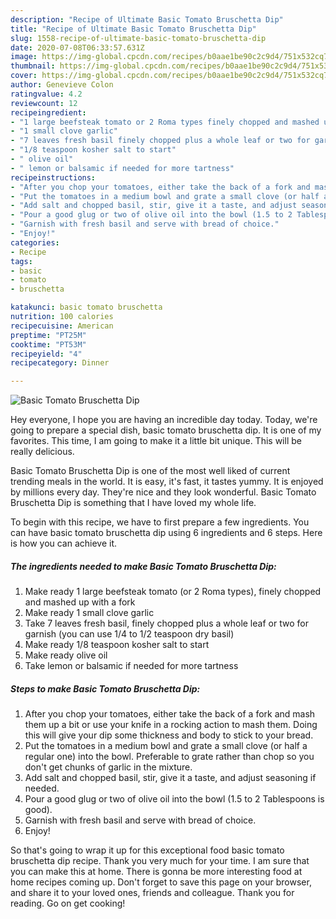 ```yaml
---
description: "Recipe of Ultimate Basic Tomato Bruschetta Dip"
title: "Recipe of Ultimate Basic Tomato Bruschetta Dip"
slug: 1558-recipe-of-ultimate-basic-tomato-bruschetta-dip
date: 2020-07-08T06:33:57.631Z
image: https://img-global.cpcdn.com/recipes/b0aae1be90c2c9d4/751x532cq70/basic-tomato-bruschetta-dip-recipe-main-photo.jpg
thumbnail: https://img-global.cpcdn.com/recipes/b0aae1be90c2c9d4/751x532cq70/basic-tomato-bruschetta-dip-recipe-main-photo.jpg
cover: https://img-global.cpcdn.com/recipes/b0aae1be90c2c9d4/751x532cq70/basic-tomato-bruschetta-dip-recipe-main-photo.jpg
author: Genevieve Colon
ratingvalue: 4.2
reviewcount: 12
recipeingredient:
- "1 large beefsteak tomato or 2 Roma types finely chopped and mashed up with a fork"
- "1 small clove garlic"
- "7 leaves fresh basil finely chopped plus a whole leaf or two for garnish you can use 14 to 12 teaspoon dry basil"
- "1/8 teaspoon kosher salt to start"
- " olive oil"
- " lemon or balsamic if needed for more tartness"
recipeinstructions:
- "After you chop your tomatoes, either take the back of a fork and mash them up a bit or use your knife in a rocking action to mash them. Doing this will give your dip some thickness and body to stick to your bread."
- "Put the tomatoes in a medium bowl and grate a small clove (or half a regular one) into the bowl. Preferable to grate rather than chop so you don&#39;t get chunks of garlic in the mixture."
- "Add salt and chopped basil, stir, give it a taste, and adjust seasoning if needed."
- "Pour a good glug or two of olive oil into the bowl (1.5 to 2 Tablespoons is good)."
- "Garnish with fresh basil and serve with bread of choice."
- "Enjoy!"
categories:
- Recipe
tags:
- basic
- tomato
- bruschetta

katakunci: basic tomato bruschetta 
nutrition: 100 calories
recipecuisine: American
preptime: "PT25M"
cooktime: "PT53M"
recipeyield: "4"
recipecategory: Dinner

---
```



![Basic Tomato Bruschetta Dip](https://img-global.cpcdn.com/recipes/b0aae1be90c2c9d4/751x532cq70/basic-tomato-bruschetta-dip-recipe-main-photo.jpg)

Hey everyone, I hope you are having an incredible day today. Today, we're going to prepare a special dish, basic tomato bruschetta dip. It is one of my favorites. This time, I am going to make it a little bit unique. This will be really delicious.



Basic Tomato Bruschetta Dip is one of the most well liked of current trending meals in the world. It is easy, it's fast, it tastes yummy. It is enjoyed by millions every day. They're nice and they look wonderful. Basic Tomato Bruschetta Dip is something that I have loved my whole life.


To begin with this recipe, we have to first prepare a few ingredients. You can have basic tomato bruschetta dip using 6 ingredients and 6 steps. Here is how you can achieve it.

<!--inarticleads1-->

##### The ingredients needed to make Basic Tomato Bruschetta Dip:

1. Make ready 1 large beefsteak tomato (or 2 Roma types), finely chopped and mashed up with a fork
1. Make ready 1 small clove garlic
1. Take 7 leaves fresh basil, finely chopped plus a whole leaf or two for garnish (you can use 1/4 to 1/2 teaspoon dry basil)
1. Make ready 1/8 teaspoon kosher salt to start
1. Make ready  olive oil
1. Take  lemon or balsamic if needed for more tartness




<!--inarticleads2-->

##### Steps to make Basic Tomato Bruschetta Dip:

1. After you chop your tomatoes, either take the back of a fork and mash them up a bit or use your knife in a rocking action to mash them. Doing this will give your dip some thickness and body to stick to your bread.
1. Put the tomatoes in a medium bowl and grate a small clove (or half a regular one) into the bowl. Preferable to grate rather than chop so you don&#39;t get chunks of garlic in the mixture.
1. Add salt and chopped basil, stir, give it a taste, and adjust seasoning if needed.
1. Pour a good glug or two of olive oil into the bowl (1.5 to 2 Tablespoons is good).
1. Garnish with fresh basil and serve with bread of choice.
1. Enjoy!




So that's going to wrap it up for this exceptional food basic tomato bruschetta dip recipe. Thank you very much for your time. I am sure that you can make this at home. There is gonna be more interesting food at home recipes coming up. Don't forget to save this page on your browser, and share it to your loved ones, friends and colleague. Thank you for reading. Go on get cooking!
